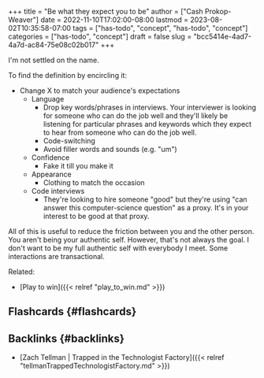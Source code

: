 +++
title = "Be what they expect you to be"
author = ["Cash Prokop-Weaver"]
date = 2022-11-10T17:02:00-08:00
lastmod = 2023-08-02T10:35:58-07:00
tags = ["has-todo", "concept", "has-todo", "concept"]
categories = ["has-todo", "concept"]
draft = false
slug = "bcc5414e-4ad7-4a7d-ac84-75e08c02b017"
+++

I'm not settled on the name.

To find the definition by encircling it:

-   Change X to match your audience's expectations
    -   Language
        -   Drop key words/phrases in interviews. Your interviewer is looking for someone who can do the job well and they'll likely be listening for particular phrases and keywords which they expect to hear from someone who can do the job well.
        -   Code-switching
        -   Avoid filler words and sounds (e.g. "um")
    -   Confidence
        -   Fake it till you make it
    -   Appearance
        -   Clothing to match the occasion
    -   Code interviews
        -   They're looking to hire someone "good" but they're using "can answer this computer-science question" as a proxy. It's in your interest to be good at that proxy.

All of this is useful to reduce the friction between you and the other person. You aren't being your authentic self. However, that's not always the goal. I don't want to be my full authentic self with everybody I meet. Some interactions are transactional.

Related:

-   [Play to win]({{< relref "play_to_win.md" >}})


## Flashcards {#flashcards}


## Backlinks {#backlinks}

-   [Zach Tellman | Trapped in the Technologist Factory]({{< relref "tellmanTrappedTechnologistFactory.md" >}})
